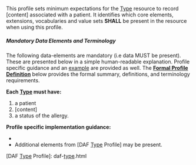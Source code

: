 This profile sets minimum expectations for the [Type] resource to record [content] associated with a patient. It identifies which core elements, extensions, vocabularies and value sets **SHALL** be present in the resource when using this profile.


##### Mandatory Data Elements and Terminology


The following data-elements are mandatory (i.e data MUST be present). These are presented below in a simple human-readable explanation.  Profile specific guidance and an [example](#example) are provided as well.  The [**Formal Profile Definition**](#profile) below provides the  formal summary, definitions, and  terminology requirements.  

**Each [Type] must have:**

1.  a patient
2.  [content]
3.  a status of the allergy. 

**Profile specific implementation guidance:**

* 
* Additional elements from [DAF [Type] Profile] may be present.

[Type]: http://hl7-fhir.github.io/resource.html
[DAF [Type] Profile]: daf-[type].html 
 